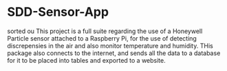 # SDD-Sensor-App
sorted ou
This project is a full suite regarding the use of a Honeywell Particle sensor attached to a Raspberry Pi, for the use of detecting discrepensies in the air and also monitor temperature and humidity. THis package also connects to the internet, and sends all the data to a database for it to be placed into tables and exported to a website.
